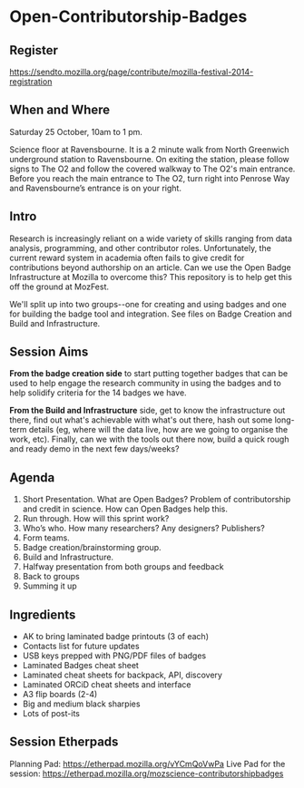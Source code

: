 Open-Contributorship-Badges
===========================
## Register
https://sendto.mozilla.org/page/contribute/mozilla-festival-2014-registration

## When and Where

Saturday 25 October, 10am to 1 pm.

Science floor at Ravensbourne.
It is a 2 minute walk from North Greenwich underground station to Ravensbourne. On exiting the station, please follow signs to The O2 and follow the covered walkway to The O2's main entrance. Before you reach the main entrance to The O2, turn right into Penrose Way and Ravensbourne’s entrance is on your right.

## Intro

Research is increasingly reliant on a wide variety of skills ranging from data analysis, programming, and other contributor roles. Unfortunately, the current reward system in academia often fails to give credit for contributions beyond authorship on an article. Can we use the Open Badge Infrastructure at Mozilla to overcome this? This repository is to help get this off the ground at MozFest.

We'll split up into two groups--one for creating and using badges and one for building the badge tool and integration. See files on Badge Creation and Build and Infrastructure.

## Session Aims

**From the badge creation side** to start putting together badges that can be used to help engage the research community in using the badges and to help solidify criteria for the 14 badges we have. 

**From the Build and Infrastructure** side, get to know the infrastructure out there, find out what's achievable with what's out there, hash out some long-term details (eg, where will the data live, how are we going to organise the work, etc). Finally, can we with the tools out there now, build a quick rough and ready demo in the next few days/weeks? 

## Agenda

1.	Short Presentation. What are Open Badges? Problem of contributorship and credit in science. How can Open Badges help this.
2.	Run through. How will this sprint work? 
3.	Who’s who. How many researchers? Any designers? Publishers?
4.	Form teams. 
5.	Badge creation/brainstorming group. 
6.	Build and Infrastructure.
7.	Halfway presentation from both groups and feedback
8.	Back to groups
10.	Summing it up

## Ingredients
* AK to bring laminated badge printouts (3 of each)
* Contacts list for future updates
* USB keys prepped with PNG/PDF files of badges
* Laminated Badges cheat sheet
* Laminated cheat sheets for backpack, API, discovery
* Laminated ORCiD cheat sheets and interface
* A3 flip boards (2-4)
* Big and medium black sharpies
* Lots of post-its

## Session Etherpads
Planning Pad: https://etherpad.mozilla.org/vYCmQoVwPa
Live Pad for the session: https://etherpad.mozilla.org/mozscience-contributorshipbadges
